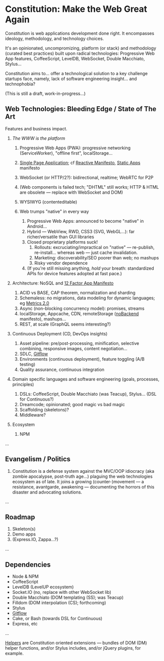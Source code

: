 Constitution: Make the Web Great Again
==============================================================

Constitution is web applications development done right. It encompasses ideology, methodology, and technology choices.

It's an opinionated, uncompromizing, platform (or stack) and methodology (curated best practices) built upon radical technologies: Progressive Web App features, CoffeeScript, LevelDB, WebSocket, Double Macchiato, Stylus…

Constitution aims to… offer a technological solution to a key challenge startups face, namely, lack of software engineering insight… and technophobia?

(This is still a draft, work-in-progress…)

Web Technologies: Bleeding Edge / State of The Art
-----------------------------------------------------

Features and business impact.

1. *The WWW is the platform*
	1. Progressive Web Apps (PWA): progressive networking (ServiceWorker), "offline first", localStorage…
	1. [Single Page Application](https://en.wikipedia.org/wiki/Single-page_application); cf [Reactive Manifesto](http://www.reactivemanifesto.org/), [Static Apps](http://www.staticapps.org/) manifesto
	1. WebSocket (or HTTP/2?): bidirectional, realtime; WebRTC for P2P
	1. (Web components is failed tech; "DHTML" still works; HTTP & HTML are obsolete — replace with WebSocket and DOM)
	1. WYSIWYG (contenteditable)

	2. Web trumps "native" in every way
		1. Progressive Web Apps: announced to become "native" in Android…
		1. Hybrid — WebView, RWD, CSS3 (SVG, WebGL…): far richer/versatile than GUI libraries
		1. Closed proprietary platforms suck!
			1. Rollouts: excruciating/impractical on "native" — re-publish, re-install… whereas web — just cache invalidation.
			1. Marketing: discoverability/SEO poorer than web; no mashups
			1. Risky vendor dependence
		1. (If you're still missing anything, *hold* your breath: standardized APIs for device features adopted at fast pace.)

3. Architecture: NoSQL and [12 Factor App Manifesto](http://12factor.net/)
	1. ACID vs BASE, CAP theorem, normalization and sharding
	1. Schemaless: no migrations, data modeling for dynamic languages; eg [Metrics 2.0](http://metrics20.org/)
	1. Async (non-blocking concurrency model): promises, streams
	1. localStorage, Appcache, CDN, remoteStorage ([noBackend](http://nobackend.org/) manifesto), mashups…
	1. REST, at scale (GraphQL seems interesting?)

4. Continuous Deployment (CD, DevOps insights)
	1. Asset pipeline: pre/post-processing, minification, selective combining, responsive images, content negotiation…
	1. SDLC, [Gitflow](https://github.com/nvie/gitflow)
	1. Environments (continuous deployment), feature toggling (A/B testing)
	1. Quality assurance, continuous integration

5. Domain specific languages and software engineering (goals, processes, principles)
	1. DSLs: CoffeeScript, Double Macchiato (was Teacup), Stylus… (DSL for Continuous?)
	1. Dreamcode; opinionated; good magic vs bad magic
	1. Scaffolding (skeletons)?
	1. Middleware?

1. Ecosystem
	1. NPM

…

Evangelism / Politics
------------------------

1. Constitution is a defense system against the MVC/OOP idiocracy (aka zombie apocalypse, post-truth age…) plaguing the web technologies ecosystem as of late. It joins a growing (counter-)movement — a resistance, avantgarde, awakening — documenting the horrors of this disaster and advocating solutions.

…

Roadmap
-----------

1. Skeleton(s)
1. Demo apps
1. (Express.IO, Zappa…?)

…

Dependencies
----------------

- Node & NPM
- CoffeeScript
- LevelDB (LevelUP ecosystem)
- Socket.IO (no, replace with other WebSocket lib)
- Double Macchiato (DOM templating (SS); was Teacup)
- Filldom (DOM interpolation (CS); forthcoming)
- Stylus
- [Gitflow](https://github.com/nvie/gitflow)
- Cake, or Bash (towards DSL for Continuous)
- Express, etc

…

[Helpers](https://github.com/Modified/Helpers) are Constitution oriented extensions — bundles of DOM (DM) helper functions, and/or Stylus includes, and/or jQuery plugins, for example.
